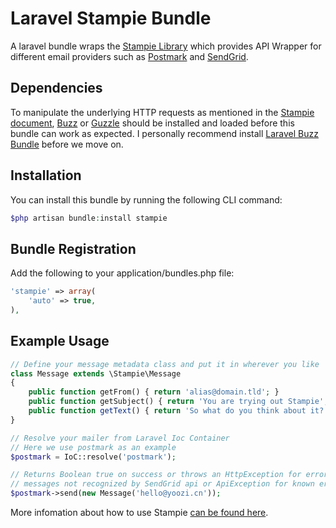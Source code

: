 Laravel Stampie Bundle
============

A laravel bundle wraps the [Stampie Library](https://github.com/henrikbjorn/Stampie) which provides API Wrapper for different email providers such as [Postmark](http://postmarkapp.com/) and [SendGrid](http://sendgrid.com/).

## Dependencies

To manipulate the underlying HTTP requests as mentioned in the [Stampie document](https://github.com/henrikbjorn/Stampie#providers), [Buzz](http://github.com/kriswallsmith/Buzz) or [Guzzle](http://guzzlephp.org) should be installed and loaded before this bundle can work as expected. I personally recommend install [Laravel Buzz Bundle](https://github.com/cnsaturn/laravel-buzz) before we move on.

## Installation

You can install this bundle by running the following CLI command:

```php
$php artisan bundle:install stampie
```

## Bundle Registration

Add the following to your application/bundles.php file:

```php
'stampie' => array(
    'auto' => true,
),
```

## Example Usage

```php
// Define your message metadata class and put it in wherever you like
class Message extends \Stampie\Message
{
    public function getFrom() { return 'alias@domain.tld'; }
    public function getSubject() { return 'You are trying out Stampie'; }
    public function getText() { return 'So what do you think about it?'; }
}

// Resolve your mailer from Laravel Ioc Container
// Here we use postmark as an example
$postmark = IoC::resolve('postmark');

// Returns Boolean true on success or throws an HttpException for error
// messages not recognized by SendGrid api or ApiException for known errors.
$postmark->send(new Message('hello@yoozi.cn'));

```

More infomation about how to use Stampie [can be found here](https://github.com/henrikbjorn/Stampie).